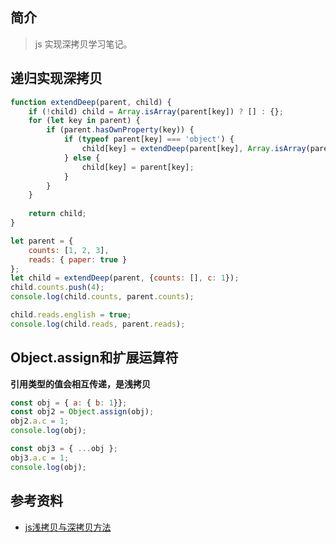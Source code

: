 ## 简介

> js 实现深拷贝学习笔记。

## 递归实现深拷贝

```js
function extendDeep(parent, child) {
    if (!child) child = Array.isArray(parent[key]) ? [] : {};
    for (let key in parent) {
        if (parent.hasOwnProperty(key)) {
            if (typeof parent[key] === 'object') {
                child[key] = extendDeep(parent[key], Array.isArray(parent[key]) ? [] : {});
            } else {
                child[key] = parent[key];
            }
        }
    }
    
    return child;
}

let parent = {
    counts: [1, 2, 3],
    reads: { paper: true }
};
let child = extendDeep(parent, {counts: [], c: 1});
child.counts.push(4);
console.log(child.counts, parent.counts);

child.reads.english = true;
console.log(child.reads, parent.reads); 
```

## Object.assign和扩展运算符

**引用类型的值会相互传递，是浅拷贝**

```js
const obj = { a: { b: 1}};
const obj2 = Object.assign(obj);
obj2.a.c = 1;
console.log(obj);

const obj3 = { ...obj };
obj3.a.c = 1;
console.log(obj);
```

## 参考资料

- [js浅拷贝与深拷贝方法](https://segmentfault.com/a/1190000016440069)
